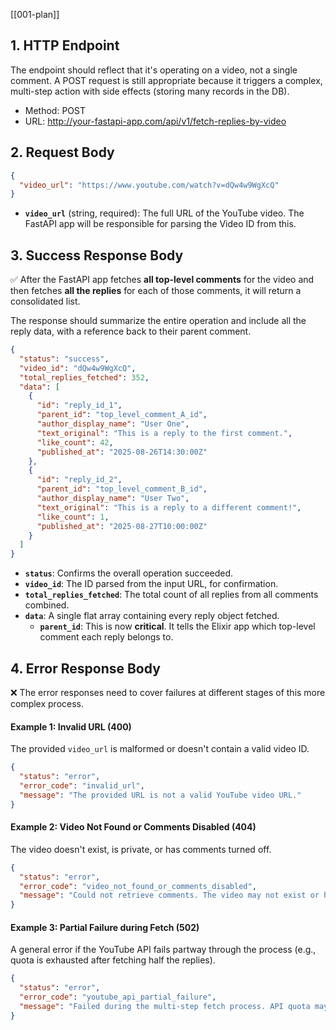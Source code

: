 [[001-plan]]
## 1. HTTP Endpoint
The endpoint should reflect that it's operating on a video, not a single comment. A POST request is still appropriate because it triggers a complex, multi-step action with side effects (storing many records in the DB).

- Method: POST
- URL: http://your-fastapi-app.com/api/v1/fetch-replies-by-video
## 2. Request Body

```JSON
{
  "video_url": "https://www.youtube.com/watch?v=dQw4w9WgXcQ"
}
```

- **`video_url`** (string, required): The full URL of the YouTube video. The FastAPI app will be responsible for parsing the Video ID from this.
## 3. Success Response Body

✅ After the FastAPI app fetches **all top-level comments** for the video and then fetches **all the replies** for each of those comments, it will return a consolidated list.

The response should summarize the entire operation and include all the reply data, with a reference back to their parent comment.

```JSON
{
  "status": "success",
  "video_id": "dQw4w9WgXcQ",
  "total_replies_fetched": 352,
  "data": [
    {
      "id": "reply_id_1",
      "parent_id": "top_level_comment_A_id",
      "author_display_name": "User One",
      "text_original": "This is a reply to the first comment.",
      "like_count": 42,
      "published_at": "2025-08-26T14:30:00Z"
    },
    {
      "id": "reply_id_2",
      "parent_id": "top_level_comment_B_id",
      "author_display_name": "User Two",
      "text_original": "This is a reply to a different comment!",
      "like_count": 1,
      "published_at": "2025-08-27T10:00:00Z"
    }
  ]
}
```

- **`status`**: Confirms the overall operation succeeded.
- **`video_id`**: The ID parsed from the input URL, for confirmation.
- **`total_replies_fetched`**: The total count of all replies from all comments combined.
- **`data`**: A single flat array containing every reply object fetched.
    - **`parent_id`**: This is now **critical**. It tells the Elixir app which top-level comment each reply belongs to.

## 4. Error Response Body

❌ The error responses need to cover failures at different stages of this more complex process.

#### **Example 1: Invalid URL (400)**

The provided `video_url` is malformed or doesn't contain a valid video ID.
```JSON
{
  "status": "error",
  "error_code": "invalid_url",
  "message": "The provided URL is not a valid YouTube video URL."
}
```
#### **Example 2: Video Not Found or Comments Disabled (404)**

The video doesn't exist, is private, or has comments turned off.
```JSON
{
  "status": "error",
  "error_code": "video_not_found_or_comments_disabled",
  "message": "Could not retrieve comments. The video may not exist or has comments disabled."
}
```

#### **Example 3: Partial Failure during Fetch (502)**

A general error if the YouTube API fails partway through the process (e.g., quota is exhausted after fetching half the replies).
```JSON
{
  "status": "error",
  "error_code": "youtube_api_partial_failure",
  "message": "Failed during the multi-step fetch process. API quota may have been exceeded."
}
```